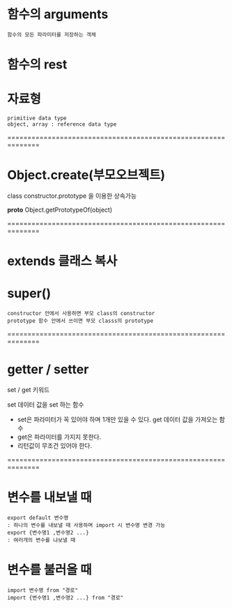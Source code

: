 # 함수의 arguments

    함수의 모든 파라미터를 저장하는 객체

# 함수의 rest

# 자료형

    primitive data type
    object, array : reference data type

==============================================================

# Object.create(부모오브젝트)

class constructor.prototype 을 이용한 상속가능

**proto**
Object.getPrototypeOf(object)

==============================================================

# extends 클래스 복사

# super()

    constructor 안에서 사용하면 부모 class의 constructor
    prototype 함수 안에서 쓰이면 부모 classs의 prototype

==============================================================

# getter / setter

set / get 키워드

set 데이터 값을 set 하는 함수

- set은 파라미터가 꼭 있어야 하며 1개만 있을 수 있다.
  get 데이터 값을 가져오는 함수
- get은 파라미터를 가지지 못한다.
- 리턴값이 무조건 있어야 한다.

==============================================================

# 변수를 내보낼 때

    export default 변수명
    : 하나의 변수를 내보낼 때 사용하며 import 시 변수명 변경 가능
    export {변수명1 ,변수명2 ...}
    : 여러개의 변수를 냐보낼 때

# 변수를 불러올 때

    import 변수명 from "경로"
    import {변수명1 ,변수명2 ...} from "경로"
